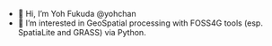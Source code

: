 - 👋 Hi, I’m Yoh Fukuda @yohchan
- 👀 I’m interested in GeoSpatial processing with FOSS4G tools (esp. SpatiaLite and GRASS) via Python.

<!---
yohchan/yohchan is a ✨ special ✨ repository because its `README.md` (this file) appears on your GitHub profile.
You can click the Preview link to take a look at your changes.
--->
